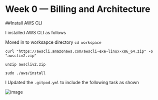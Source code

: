 # Week 0 — Billing and Architecture

##Install AWS CLI

I installed AWS CLI as follows

Moved in to worksapce directory  `cd workspace`

```curl "https://awscli.amazonaws.com/awscli-exe-linux-x86_64.zip" -o "awscliv2.zip" ```

```unzip awscliv2.zip```

```sudo ./aws/install```


I Updated the `.gitpod.yml` to include the following task as shown

![image](https://user-images.githubusercontent.com/50416701/219223311-32974d4e-ddf2-489a-9e1e-4a08116d3cdb.png)
